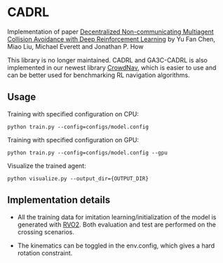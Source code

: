 # CADRL
Implementation of paper [Decentralized Non-communicating Multiagent
Collision Avoidance with Deep Reinforcement Learning](https://arxiv.org/abs/1609.07845)
by Yu Fan Chen, Miao Liu, Michael Everett and Jonathan P. How

This library is no longer maintained. CADRL and GA3C-CADRL is also implemented in our newest library [CrowdNav](https://github.com/vita-epfl/CrowdNav),
which is easier to use and can be better used for benchmarking RL navigation algorithms.

## Usage
Training with specified configuration on CPU:
```
python train.py --config=configs/model.config
```

Training with specified configuration on GPU:
```
python train.py --config=configs/model.config --gpu
```

Visualize the trained agent:
```
python visualize.py --output_dir={OUTPUT_DIR}
```


## Implementation details
* All the training data for imitation learning/initialization of the model
is generated with [RVO2](git@github.com:vita-epfl/RVO2.git). Both evaluation
and test are performed on the crossing scenarios.


* The kinematics can be toggled in the env.config, which gives
a hard rotation constraint.